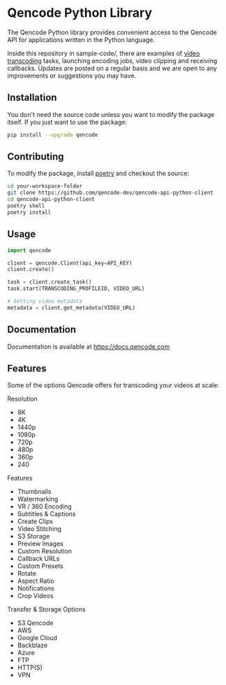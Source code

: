 # Qencode Python Library

The Qencode Python library provides convenient access to the Qencode API
for applications written in the Python language.

Inside this repository in sample-code/, there are examples of [video transcoding](https://cloud.qencode.com/)
tasks, launching encoding jobs, video clipping and receiving callbacks. Updates are posted on a regular basis and we are open to any improvements or suggestions you may have.

## Installation

You don't need the source code unless you want to modify the package itself.
If you just want to use the package:

```sh
pip install --upgrade qencode
```

## Contributing

To modify the package, install [poetry](https://python-poetry.org/docs/#installation)
and checkout the source:

```sh
cd your-workspace-folder
git clone https://github.com/qencode-dev/qencode-api-python-client
cd qencode-api-python-client
poetry shell
poetry install
```

## Usage

```python
import qencode

client = qencode.Client(api_key=API_KEY)
client.create()

task = client.create_task()
task.start(TRANSCODING_PROFILEID, VIDEO_URL)

# Getting video metadata
metadata = client.get_metadata(VIDEO_URL)
```

## Documentation

Documentation is available at <https://docs.qencode.com>

## Features

Some of the options Qencode offers for transcoding your videos at scale:

Resolution

- 8K
- 4K
- 1440p
- 1080p
- 720p
- 480p
- 360p
- 240

Features

- Thumbnails
- Watermarking
- VR / 360 Encoding
- Subtitles & Captions
- Create Clips
- Video Stitching
- S3 Storage
- Preview Images
- Custom Resolution
- Callback URLs
- Custom Presets
- Rotate
- Aspect Ratio
- Notifications
- Crop Videos

Transfer & Storage Options

- S3 Qencode
- AWS
- Google Cloud
- Backblaze
- Azure
- FTP
- HTTP(S)
- VPN
